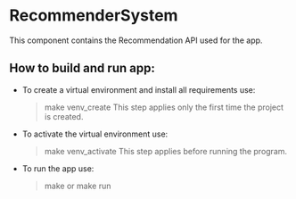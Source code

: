 # RecommenderSystem
This component contains the Recommendation API used for the app.

## How to build and run app:

- To create a virtual environment and install all requirements use:
    > make venv_create
    This step applies only the first time the project is created.

- To activate the virtual environment use:
    > make venv_activate
    This step applies before running the program.

- To run the app use:
    > make
    or
    > make run